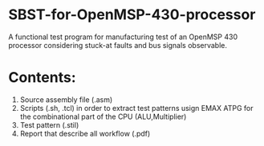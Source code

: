 # SBST-for-OpenMSP-430-processor

A functional test program for manufacturing test of an OpenMSP 430 processor considering stuck-at faults and bus signals observable.

# Contents:

1. Source assembly file (.asm)
2. Scripts (.sh, .tcl) in order to extract test patterns usign EMAX ATPG for the combinational part of the CPU (ALU,Multiplier)
3. Test pattern (.stil)
4. Report that describe all workflow (.pdf)
